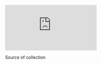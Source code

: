 <iframe src="https://www.youtube-nocookie.com/embed/76CMCIW-wGk" title="YouTube video player" frameborder="0" allow="accelerometer; autoplay; clipboard-write; encrypted-media; gyroscope; picture-in-picture" allowfullscreen></iframe>

Source of collection